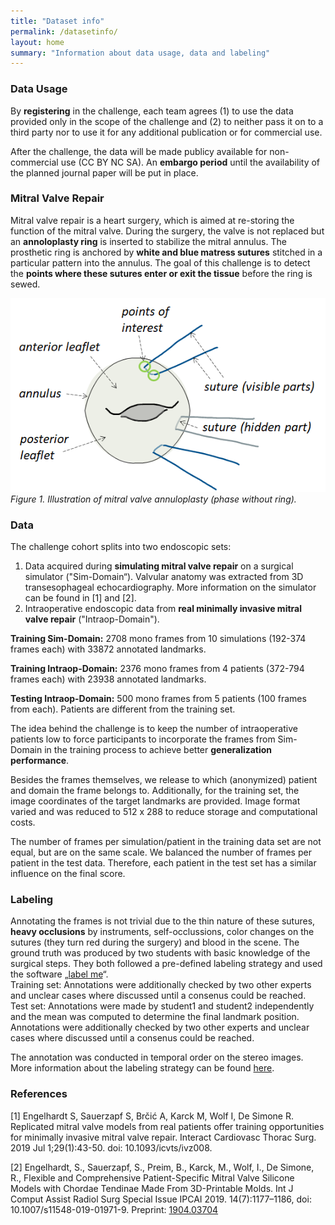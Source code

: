 ```yaml
---
title: "Dataset info"
permalink: /datasetinfo/
layout: home
summary: "Information about data usage, data and labeling"
---
```

### <a id="Data_Usage" class="uncolored_link">Data Usage</a>
By **registering** in the challenge, each team agrees (1) to use the data provided only in the
scope of the challenge and (2) to neither pass it on to a third party nor to use it for any additional publication or for commercial use. 

After the challenge, the data will be made publicy available for non-commercial use (CC BY NC SA). 
An **embargo period** until the availability of the planned journal paper will be put in place.

### <a id="MVRepair" class="uncolored_link">Mitral Valve Repair</a>

Mitral valve repair is a heart surgery, which is aimed at re-storing the function of the mitral valve. During the surgery, the valve is not replaced but an **annoloplasty ring** is inserted to stabilize the mitral annulus. The prosthetic ring is anchored by **white and blue matress sutures** stitched in a particular pattern into the annulus. 
The goal of this challenge is to detect the **points where these sutures enter or exit the tissue** before the ring is sewed. 

<img src="../assets/images/Data_explanation.png"><br>
*Figure 1. Illustration of mitral valve annuloplasty (phase without ring).*

### <a id="Data" class="uncolored_link">Data</a>

The challenge cohort splits into two endoscopic sets:
1. Data acquired during **simulating mitral valve repair** on a surgical simulator ("Sim-Domain“). Valvular anatomy was extracted from 3D transesophageal echocardiography. More information on the simulator can be found in [1] and [2].
2. Intraoperative endoscopic data from **real minimally invasive mitral valve repair** ("Intraop-Domain").

**Training Sim-Domain:**
2708 mono frames from 10 simulations (192-374 frames each) with 33872 annotated landmarks.

**Training Intraop-Domain:**
2376 mono frames from 4 patients (372-794 frames each) with 23938 annotated landmarks.

**Testing Intraop-Domain:**
500 mono frames from 5 patients (100 frames from each). Patients are different from the training set.

The idea behind the challenge is to keep the number of intraoperative patients low to force participants to incorporate the frames from Sim-Domain in the training process to achieve better **generalization performance**.

Besides the frames themselves, we release to which (anonymized) patient and domain the frame belongs to. Additionally, for the training set, the image coordinates of the target landmarks are provided. Image format varied and was reduced to 512 x 288 to reduce storage and computational costs.

The number of frames per simulation/patient in the training data set are not equal, but are on the same scale. We balanced the number of frames per patient in the test data. Therefore, each patient in the test set has a similar influence on the final score.

### <a id="Labeling" class="uncolored_link">Labeling</a>

Annotating the frames is not trivial due to the thin nature of these sutures, **heavy occlusions** by instruments, self-occlussions, color changes on the sutures (they turn red during the surgery) and blood in the scene. 
The ground truth was produced by two students with basic knowledge of the surgical steps. They both followed a pre-defined labeling strategy and used the software „[label me](https://github.com/wkentaro/labelme)“.  
Training set: Annotations were additionally checked by two other experts and unclear cases where discussed until a consenus could be reached.
Test set: Annotations were made by student1 and student2 independently and the mean was computed to determine the final landmark position. Annotations were additionally checked by two other experts and unclear cases where discussed until a consenus could be reached.

The annotation was conducted in temporal order on the stereo images. More information about the labeling strategy can be found <a href="/assets/files/Labeln_ENG-v1.pdf">here</a>.

### <a id="References" class="uncolored_link">References</a>

[1] Engelhardt S, Sauerzapf S, Brčić A, Karck M, Wolf I, De Simone R. Replicated mitral valve models from real patients offer training opportunities for minimally invasive mitral valve repair. Interact Cardiovasc Thorac Surg. 2019 Jul 1;29(1):43-50. doi: 10.1093/icvts/ivz008.

[2] Engelhardt, S., Sauerzapf, S., Preim, B., Karck, M., Wolf, I., De Simone, R., Flexible and Comprehensive Patient-Specific Mitral Valve Silicone Models with Chordae Tendinae Made From 3D-Printable Molds. Int J Comput Assist Radiol Surg Special Issue IPCAI 2019. 14(7):1177–1186, doi: 10.1007/s11548-019-01971-9. Preprint: <a href="https://arxiv.org/abs/1904.03704">1904.03704</a>

